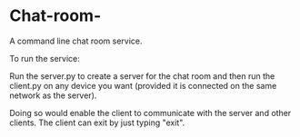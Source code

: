 # Chat-room-
A command line chat room service.

To run the service:

Run the server.py to create a server for the chat room and then run the client.py on any device you want (provided it is connected on the same network as the server).

Doing so would enable the client to communicate with the server and other clients. 
The client can exit by just typing "exit".
